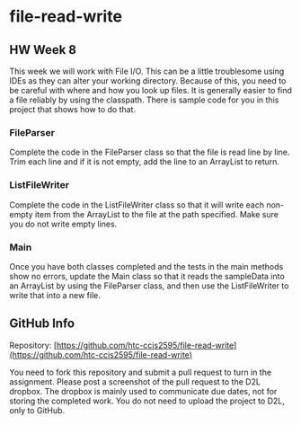 # file-read-write


## HW Week 8
This week we will work with File I/O.  This can be a little troublesome using IDEs as they can alter your working directory.  Because of this, you need to be careful with where and how you look up files.  It is generally easier to find a file reliably by using the classpath.  There is sample code for you in this project that shows how to do that.

### FileParser
Complete the code in the FileParser class so that the file is read line by line.  Trim each line and if it is not empty, add the line to an ArrayList to return.

### ListFileWriter
Complete the code in the ListFileWriter class so that it will write each non-empty item from the ArrayList to the file at the path specified. Make sure you do not write empty lines.

### Main
Once you have both classes completed and the tests in the main methods show no errors, update the Main class so that it reads the sampleData into an ArrayList by using the FileParser class, and then use the ListFileWriter to write that into a new file.

## GitHub Info
Repository:  [https://github.com/htc-ccis2595/file-read-write](https://github.com/htc-ccis2595/file-read-write)

You need to fork this repository and submit a pull request to turn in the assignment.  Please post a screenshot of the pull request to the D2L dropbox.  The dropbox is mainly used to communicate due dates, not for storing the completed work.  You do not need to upload the project to D2L, only to GitHub.
